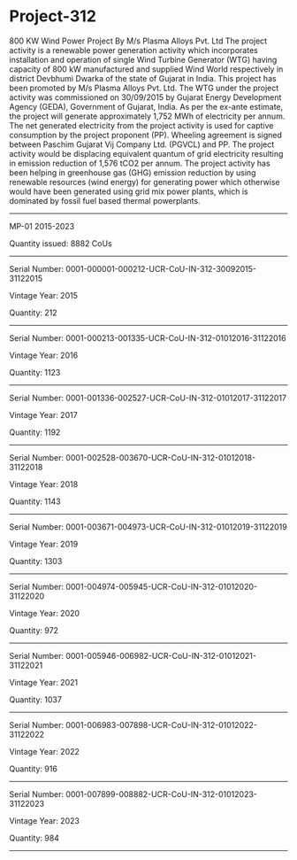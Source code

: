 # Project-312
800 KW Wind Power Project By M/s Plasma Alloys Pvt. Ltd
The project activity is a renewable power generation activity which incorporates installation and
operation of single Wind Turbine Generator (WTG) having capacity of 800 kW manufactured and
supplied Wind World respectively in district Devbhumi Dwarka of the state of Gujarat in India. This
project has been promoted by M/s Plasma Alloys Pvt. Ltd.
The WTG under the project activity was commissioned on 30/09/2015 by Gujarat Energy
Development Agency (GEDA), Government of Gujarat, India.
As per the ex-ante estimate, the project will generate approximately 1,752 MWh of electricity per
annum. The net generated electricity from the project activity is used for captive consumption by the
project proponent (PP). Wheeling agreement is signed between Paschim Gujarat Vij Company Ltd.
(PGVCL) and PP. The project activity would be displacing equivalent quantum of grid electricity
resulting in emission reduction of 1,576 tCO2 per annum. The project activity has been helping in
greenhouse gas (GHG) emission reduction by using renewable resources (wind energy) for
generating power which otherwise would have been generated using grid mix power plants, which is
dominated by fossil fuel based thermal powerplants.
_____________
MP-01 2015-2023

Quantity issued: 8882 CoUs
_____________
Serial Number: 0001-000001-000212-UCR-CoU-IN-312-30092015-31122015

Vintage Year: 2015

Quantity: 212
____________
Serial Number: 0001-000213-001335-UCR-CoU-IN-312-01012016-31122016

Vintage Year: 2016

Quantity: 1123
_____________
Serial Number: 0001-001336-002527-UCR-CoU-IN-312-01012017-31122017

Vintage Year: 2017

Quantity: 1192
______________
Serial Number: 0001-002528-003670-UCR-CoU-IN-312-01012018-31122018

Vintage Year: 2018

Quantity: 1143
_____________
Serial Number: 0001-003671-004973-UCR-CoU-IN-312-01012019-31122019

Vintage Year: 2019

Quantity: 1303
_______________
Serial Number: 0001-004974-005945-UCR-CoU-IN-312-01012020-31122020

Vintage Year: 2020

Quantity: 972
____________________
Serial Number: 0001-005946-006982-UCR-CoU-IN-312-01012021-31122021

Vintage Year: 2021

Quantity: 1037
__________________
Serial Number: 0001-006983-007898-UCR-CoU-IN-312-01012022-31122022

Vintage Year: 2022

Quantity: 916
______________
Serial Number: 0001-007899-008882-UCR-CoU-IN-312-01012023-31122023

Vintage Year: 2023

Quantity: 984
____________

